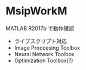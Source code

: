 # MsipWorkM

MATLAB R2017b で動作確認
- ライブスクリプト対応
- Image Proccesing Toolbox
- Neural Network Toolbox
- Optimization Toolbox(?)
